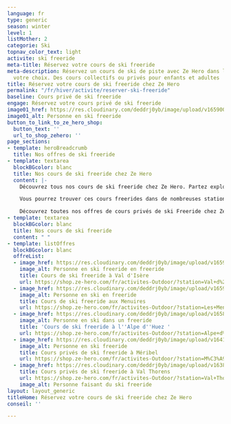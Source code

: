 ```yaml
---
language: fr
type: generic
season: winter
level: 1
listMother: 2
categorie: Ski
topnav_color_text: light
activite: ski freeride
meta-title: Réservez votre cours de ski freeride
meta-description: Réservez un cours de ski de piste avec Ze Hero dans la station de
  votre choix. Des cours collectifs ou privés pour enfants et adultes
title: Réservez votre cours de ski freeride chez Ze Hero
permalink: "/fr/hiver/activite/reserver-ski-freeride"
baseline: Cours privé de ski freeride
engage: Réservez votre cours privé de ski freeride
image01_href: https://res.cloudinary.com/deddrj0yb/image/upload/v1659001495/website/winter/A04-13-113.jpg
image01_alt: Personne en ski freeride
button_to_link_to_ze_hero_shop:
  button_text: ''
  url_to_shop_zehero: ''
page_sections:
- template: heroBreadcrumb
  title: Nos offres de ski freeride
- template: textarea
  blockBGcolor: blanc
  title: Nos cours de ski freeride chez Ze Hero
  content: |-
    Découvrez tous nos cours de ski freeride chez Ze Hero. Partez explorer les pentes vierges et la neige fraîche. Tracez vos virages en poudreuse et profitez de descente fabuleuse. Que vous soyez débutant, confirmé ou expert, les moniteurs vous accompagneront selon vos envies et votre niveau. Vous pourrez alors découvrir cette discipline ou aller dans les plus beaux freerides de la station. Vous apprendrez également la meilleure technique afin d'être à l'aise dans toutes les pentes. Votre moniteur vous enseignera également tous les conseils de sécurité comme la recherche avec un DVA, avec la sonde et d'utiliser la pelle.

    Vous pourrez trouver ces cours freerides dans de nombreuses stations tels que Val Thorens, Les Menuires, Val d'Isère, Tignes, Courchevel, Méribel et l'Alpe d'Huez.

    Découvrez toutes nos offres de cours privés de ski Freeride chez Ze Hero :
- template: textarea
  blockBGcolor: blanc
  title: Nos cours de ski freeride
  content: " "
- template: listOffres
  blockBGcolor: blanc
  offreList:
  - image_href: https://res.cloudinary.com/deddrj0yb/image/upload/v1659001495/website/winter/A04-13-113.jpg
    image_alt: Personne en ski freeride en freeride
    title: Cours de ski freeride à Val d'Isère
    url: https://shop.ze-hero.com/fr/activites-Outdoor/?station=Val+d%27Is%C3%A8re&calessonstype=Cours+priv%C3%A9&catypegenderlistsummer=all&calessonsactivitytype=Hors+piste&start-date=
  - image_href: https://res.cloudinary.com/deddrj0yb/image/upload/v1659001449/website/winter/shutterstock_1120866635.jpg
    image_alt: Personne en ski en freeride
    title: Cours de ski freeride aux Menuires
    url: https://shop.ze-hero.com/fr/activites-Outdoor/?station=Les+Menuires&calessonstype=Cours+priv%C3%A9&catypegenderlistsummer=all&calessonsactivitytype=Hors+piste&start-date=
  - image_href: https://res.cloudinary.com/deddrj0yb/image/upload/v1658839133/website/winter/164359367_7995718387166229_3029293489305122895_n.jpg
    image_alt: Personne en ski dans un freeride
    title: 'Cours de ski freeride à l''Alpe d''Huez '
    url: https://shop.ze-hero.com/fr/activites-Outdoor/?station=Alpe+d%27Huez&calessonstype=Cours+priv%C3%A9&catypegenderlistsummer=all&calessonsactivitytype=Hors+piste&start-date=
  - image_href: https://res.cloudinary.com/deddrj0yb/image/upload/v1641891585/website/winter/sophie-the-laya-yogis-Yf-EC_VWYwY-unsplash_fqd8ow.jpg
    image_alt: Personne en ski freeride
    title: Cours privés de ski freeride à Méribel
    url: https://shop.ze-hero.com/fr/activites-Outdoor/?station=M%C3%A9ribel&calessonstype=Cours+priv%C3%A9&catypegenderlistsummer=all&calessonsactivitytype=Hors+piste&start-date=
  - image_href: https://res.cloudinary.com/deddrj0yb/image/upload/v1638883534/website/winter/Ski-descente-poudreuse_jkfdf6.jpg
    title: Cours privés de ski freeride à Val Thorens
    url: https://shop.ze-hero.com/fr/activites-Outdoor/?station=Val+Thorens&calessonstype=Cours+priv%C3%A9&catypegenderlistsummer=all&calessonsactivitytype=Hors+piste&start-date=
    image_alt: Personne faisant du ski freeride
layout: layout_generic
titleHome: Réservez votre cours de ski freeride chez Ze Hero
conseil: ''

---
```


